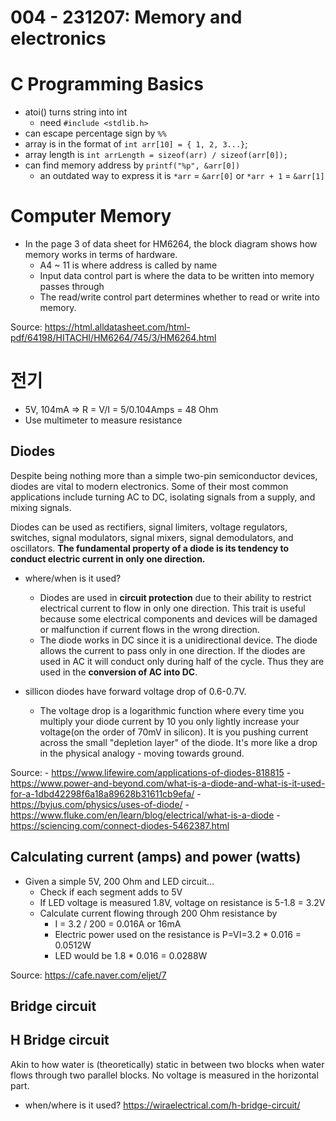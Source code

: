 # 004 - 231207: Memory and electronics

# C Programming Basics
- atoi() turns string into int
	- need `#include <stdlib.h>`
- can escape percentage sign by `%%`
- array is in the format of `int arr[10] = { 1, 2, 3...}`;
- array length is `int arrLength = sizeof(arr) / sizeof(arr[0]);`
- can find memory address by `printf("%p", &arr[0])`
	- an outdated way to express it is `*arr` = `&arr[0]` or `*arr + 1` = `&arr[1]`

# Computer Memory
- In the page 3 of data sheet for HM6264, the block diagram shows how memory works in terms of hardware.
	- A4 ~ 11 is where address is called by name
	- Input data control part is where the data to be written into memory passes through
	- The read/write control part determines whether to read or write into memory.

Source: https://html.alldatasheet.com/html-pdf/64198/HITACHI/HM6264/745/3/HM6264.html

# 전기
- 5V, 104mA => R = V/I = 5/0.104Amps = 48 Ohm
- Use multimeter to measure resistance

## Diodes
Despite being nothing more than a simple two-pin semiconductor devices, diodes are vital to modern electronics. Some of their most common applications include turning AC to DC, isolating signals from a supply, and mixing signals.

Diodes can be used as rectifiers, signal limiters, voltage regulators, switches, signal modulators, signal mixers, signal demodulators, and oscillators. **The fundamental property of a diode is its tendency to conduct electric current in only one direction.**

- where/when is it used?
	- Diodes are used in **circuit protection** due to their ability to restrict electrical current to flow in only one direction. This trait is useful because some electrical components and devices will be damaged or malfunction if current flows in the wrong direction.
	- The diode works in DC since it is a unidirectional device. The diode allows the current to pass only in one direction. If the diodes are used in AC it will conduct only during half of the cycle. Thus they are used in the **conversion of AC into DC**.

- sillicon diodes have forward voltage drop of 0.6-0.7V. 
	- The voltage drop is a logarithmic function where every time you multiply your diode current by 10 you only lightly increase your voltage(on the order of 70mV in silicon). It is you pushing current across the small "depletion layer" of the diode. It's more like a drop in the physical analogy - moving towards ground.
		
Source:
	- https://www.lifewire.com/applications-of-diodes-818815
	-   https://www.power-and-beyond.com/what-is-a-diode-and-what-is-it-used-for-a-1dbd42298f6a18a89628b31611cb9efa/
	- https://byjus.com/physics/uses-of-diode/
	- https://www.fluke.com/en/learn/blog/electrical/what-is-a-diode
	- https://sciencing.com/connect-diodes-5462387.html
	
	
## Calculating current (amps) and power (watts)
- Given a simple 5V, 200 Ohm and LED circuit...
	- Check if each segment adds to 5V
	- If LED voltage is measured 1.8V, voltage on resistance is 5-1.8 = 3.2V
	- Calculate current flowing through 200 Ohm resistance by
		- I = 3.2 / 200 = 0.016A or 16mA
		- Electric power used on the resistance is P=VI=3.2 * 0.016 =  0.0512W
		- LED would be 1.8 * 0.016 = 0.0288W
		
Source: https://cafe.naver.com/eljet/7
		
## Bridge circuit

## H Bridge circuit
Akin to how water is (theoretically) static in between two blocks when water flows through two parallel blocks. No voltage is measured in the horizontal part.

- when/where is it used?
https://wiraelectrical.com/h-bridge-circuit/


		
		

